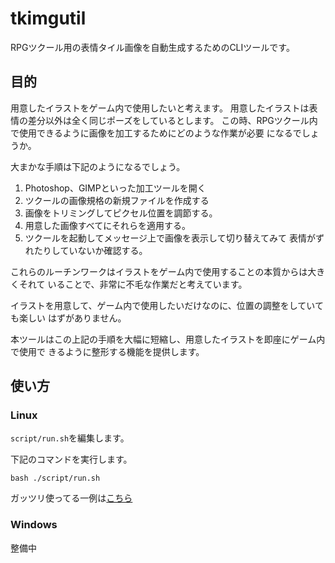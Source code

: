tkimgutil
================================================================================

RPGツクール用の表情タイル画像を自動生成するためのCLIツールです。

目的
--------------------------------------------------------------------------------

用意したイラストをゲーム内で使用したいと考えます。
用意したイラストは表情の差分以外は全く同じポーズをしているとします。
この時、RPGツクール内で使用できるように画像を加工するためにどのような作業が必要
になるでしょうか。

大まかな手順は下記のようになるでしょう。

1. Photoshop、GIMPといった加工ツールを開く
2. ツクールの画像規格の新規ファイルを作成する
3. 画像をトリミングしてピクセル位置を調節する。
4. 用意した画像すべてにそれらを適用する。
5. ツクールを起動してメッセージ上で画像を表示して切り替えてみて
   表情がずれたりしていないか確認する。

これらのルーチンワークはイラストをゲーム内で使用することの本質からは大きくそれて
いることで、非常に不毛な作業だと考えています。

イラストを用意して、ゲーム内で使用したいだけなのに、位置の調整をしていても楽しい
はずがありません。

本ツールはこの上記の手順を大幅に短縮し、用意したイラストを即座にゲーム内で使用で
きるように整形する機能を提供します。

使い方
--------------------------------------------------------------------------------

### Linux

`script/run.sh`を編集します。

下記のコマンドを実行します。

```shell
bash ./script/run.sh
```

ガッツリ使ってる一例は[こちら](https://github.com/jiro4989/dist-illust/tree/master/script)

### Windows

整備中
